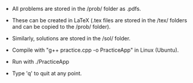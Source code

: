 - All problems are stored in the /prob/ folder as .pdfs. 

- These can be created in LaTeX (.tex files are stored in the /tex/ folders and can be copied to the /prob/ folder). 

- Similarly, solutions are stored in the /sol/ folder. 

- Compile with "g++ practice.cpp -o PracticeApp" in Linux (Ubuntu).

- Run with ./PracticeApp

- Type 'q' to quit at any point.
